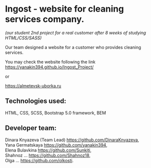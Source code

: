 # Ingost - website for cleaning services company. <br/>
*(our student 2nd project for a real customer after 8 weeks of studying HTML/CSS/SASS)*

Our team designed a website for a customer who provides cleaning services.

You may check the website following the link <br/>
https://yanakin394.github.io/Ingost_Project/ <br/>

or<br/>

https://almetevsk-uborka.ru <br/>

## Technologies used: <br/>
HTML, CSS, SCSS, Bootstrap 5.0 framework, BEM <br/>

## Developer team: <br/>
Dinara Knyazeva (Team Lead) https://github.com/DinaraKnyazeva, <br/>
Yana Germatskaya https://github.com/yanakin394, <br/>
Elena Bulavkina https://github.com/Sunkiti, <br/>
Shahnoz ... https://github.com/Shahnoz18, <br/>
Olga ... https://github.com/olkosti. <br/>
